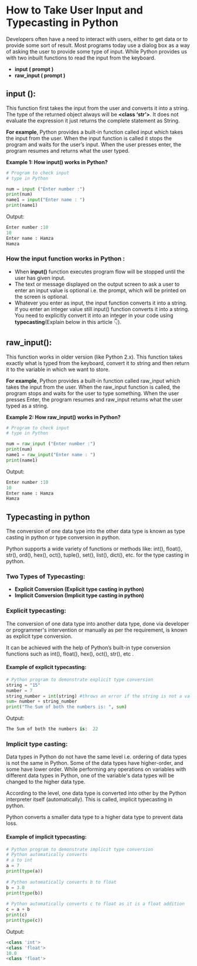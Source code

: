# How to Take User Input and Typecasting in Python

Developers often have a need to interact with users, either to get data or to provide some sort of result. Most programs today use a dialog box as a way of asking the user to provide some type of input. While Python provides us with two inbuilt functions to read the input from the keyboard. 

- **input ( prompt )**
- **raw_input ( prompt )**

## **input ()**:
 This function first takes the input from the user and converts it into a string. The type of the returned object always will be **<class ‘str’>**. It does not evaluate the expression it just returns the complete statement as String. 

**For example**, Python provides a built-in function called input which takes the input from the user. When the input function is called it stops the program and waits for the user’s input. When the user presses enter, the program resumes and returns what the user typed. 

**Example 1: How input() works in Python?**

```python
# Program to check input
# type in Python

num = input ("Enter number :")
print(num)
name1 = input("Enter name : ")
print(name1)
```
Output:

```python
Enter number :10
10
Enter name : Hamza
Hamza
```
### How the input function works in Python : 
 
- When **input()** function executes program flow will be stopped until the user has given input.
- The text or message displayed on the output screen to ask a user to enter an input value is optional i.e. the prompt, which will be printed on the screen is optional.
- Whatever you enter as input, the input function converts it into a string. if you enter an integer value still input() function converts it into a string. You need to explicitly convert it into an integer in your code using **typecasting**(Explain below in this article 👇).

## **raw_input()**:
This function works in older version (like Python 2.x). This function takes exactly what is typed from the keyboard, convert it to string and then return it to the variable in which we want to store.

**For example**, Python provides a built-in function called raw_input which takes the input from the user. When the raw_input function is called, the program stops and waits for the user to type something. When the user presses Enter, the program resumes and raw_input returns what the user typed as a string.

**Example 2: How raw_input() works in Python?**

```python
# Program to check input
# type in Python

num = raw_input ("Enter number :")
print(num)
name1 = raw_input("Enter name : ")
print(name1)
```
Output:

```python
Enter number :10
10
Enter name : Hamza
Hamza
```
## Typecasting in python
The conversion of one data type into the other data type is known as type casting in python or type conversion in python.

Python supports a wide variety of functions or methods like: int(), float(), str(), ord(), hex(), oct(), tuple(), set(), list(), dict(), etc. for the type casting in python.

### Two Types of Typecasting:
- **Explicit Conversion (Explicit type casting in python)**
- **Implicit Conversion (Implicit type casting in python)**

### Explicit typecasting:
The conversion of one data type into another data type, done via developer or programmer's intervention or manually as per the requirement, is known as explicit type conversion.

It can be achieved with the help of Python’s built-in type conversion functions such as int(), float(), hex(), oct(), str(), etc .

#### Example of explicit typecasting:

```python
# Python program to demonstrate explicit type conversion
string = "15"
number = 7
string_number = int(string) #throws an error if the string is not a valid integer
sum= number + string_number
print("The Sum of both the numbers is: ", sum)
```
Output:

```python
The Sum of both the numbers is:  22
```
### Implicit type casting:
Data types in Python do not have the same level i.e. ordering of data types is not the same in Python. Some of the data types have higher-order, and some have lower order. While performing any operations on variables with different data types in Python, one of the variable's data types will be changed to the higher data type.

 According to the level, one data type is converted into other by the Python interpreter itself (automatically). This is called, implicit typecasting in python.

Python converts a smaller data type to a higher data type to prevent data loss.

#### Example of implicit typecasting:

```python
# Python program to demonstrate implicit type conversion
# Python automatically converts
# a to int
a = 7
print(type(a))
 
# Python automatically converts b to float
b = 3.0
print(type(b))
 
# Python automatically converts c to float as it is a float addition
c = a + b
print(c)
print(type(c))
```
Output:

```python
<class 'int'>
<class 'float'>
10.0
<class 'float'>
```
